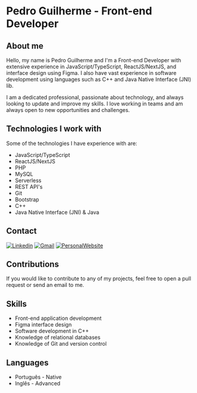 # Pedro Guilherme - Front-end Developer

## About me

Hello, my name is Pedro Guilherme and I'm a Front-end Developer with extensive experience in JavaScript/TypeScript, ReactJS/NextJS, and interface design using Figma. I also have vast experience in software development using languages such as C++ and Java Native Interface (JNI) lib.

I am a dedicated professional, passionate about technology, and always looking to update and improve my skills. I love working in teams and am always open to new opportunities and challenges.

## Technologies I work with

Some of the technologies I have experience with are:

- JavaScript/TypeScript
- ReactJS/NextJS
- PHP
- MySQL
- Serverless
- REST API's
- Git
- Bootstrap
- C++
- Java Native Interface (JNI) & Java

## Contact

<!-- Your badges -->
[![Linkedin](https://img.shields.io/badge/-Linkedin-blue?style=for-the-badge&logo=Linkedin&logoColor=white)](https://www.linkedin.com/in/pedrogpo)
[![Gmail](https://img.shields.io/badge/Gmail-D14836?style=for-the-badge&logo=gmail&logoColor=white)](mailto:contact@pedrogui.com)
[![PersonalWebsite](https://img.shields.io/badge/Personal_website-0078D7?style=for-the-badge&logo=Microsoft-edge&logoColor=white)](https://pedrogui.com)

## Contributions

If you would like to contribute to any of my projects, feel free to open a pull request or send an email to me.

## Skills

- Front-end application development
- Figma interface design
- Software development in C++
- Knowledge of relational databases
- Knowledge of Git and version control

## Languages

- Português - Native
- Inglês - Advanced
